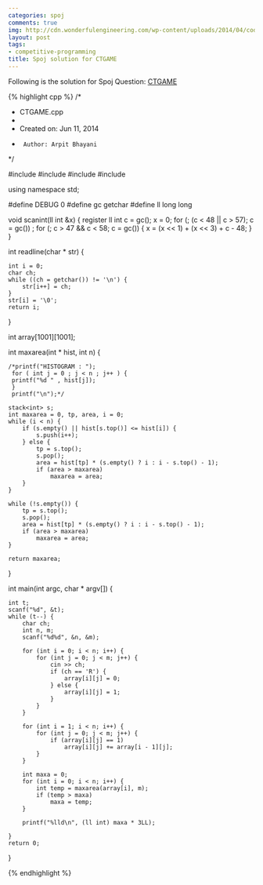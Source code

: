 ```yaml
---
categories: spoj
comments: true
img: http://cdn.wonderfulengineering.com/wp-content/uploads/2014/04/code-wallpaper-6.png
layout: post
tags:
- competitive-programming
title: Spoj solution for CTGAME
---
```


Following is the solution for Spoj Question: [CTGAME](http://www.spoj.com/problems/CTGAME/)

{% highlight cpp %}
/*
 * CTGAME.cpp
 *
 *  Created on: Jun 11, 2014
 *      Author: Arpit Bhayani
 */

#include <stack>
#include <cstdio>
#include <cstdlib>
#include <iostream>

using namespace std;

#define DEBUG 0
#define gc getchar
#define ll long long

void scanint(ll int &x) {
	register ll int c = gc();
	x = 0;
	for (; (c < 48 || c > 57); c = gc())
		;
	for (; c > 47 && c < 58; c = gc()) {
		x = (x << 1) + (x << 3) + c - 48;
	}
}

int readline(char * str) {

	int i = 0;
	char ch;
	while ((ch = getchar()) != '\n') {
		str[i++] = ch;
	}
	str[i] = '\0';
	return i;
}

int array[1001][1001];

int maxarea(int * hist, int n) {

	/*printf("HISTOGRAM : ");
	 for ( int j = 0 ; j < n ; j++ ) {
	 printf("%d " , hist[j]);
	 }
	 printf("\n");*/

	stack<int> s;
	int maxarea = 0, tp, area, i = 0;
	while (i < n) {
		if (s.empty() || hist[s.top()] <= hist[i]) {
			s.push(i++);
		} else {
			tp = s.top();
			s.pop();
			area = hist[tp] * (s.empty() ? i : i - s.top() - 1);
			if (area > maxarea)
				maxarea = area;
		}
	}

	while (!s.empty()) {
		tp = s.top();
		s.pop();
		area = hist[tp] * (s.empty() ? i : i - s.top() - 1);
		if (area > maxarea)
			maxarea = area;
	}

	return maxarea;
}

int main(int argc, char * argv[]) {

	int t;
	scanf("%d", &t);
	while (t--) {
		char ch;
		int n, m;
		scanf("%d%d", &n, &m);

		for (int i = 0; i < n; i++) {
			for (int j = 0; j < m; j++) {
				cin >> ch;
				if (ch == 'R') {
					array[i][j] = 0;
				} else {
					array[i][j] = 1;
				}
			}
		}

		for (int i = 1; i < n; i++) {
			for (int j = 0; j < m; j++) {
				if (array[i][j] == 1)
					array[i][j] += array[i - 1][j];
			}
		}

		int maxa = 0;
		for (int i = 0; i < n; i++) {
			int temp = maxarea(array[i], m);
			if (temp > maxa)
				maxa = temp;
		}

		printf("%lld\n", (ll int) maxa * 3LL);

	}
	return 0;
}

{% endhighlight %}